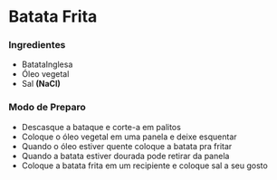 # Batata Frita

### Ingredientes

- BatataInglesa
- Óleo vegetal
- Sal **(NaCl)**

### Modo de Preparo

- Descasque a bataque e corte-a em palitos
- Coloque o óleo vegetal em uma panela e deixe esquentar
- Quando o óleo estiver quente coloque a batata pra fritar
- Quando a batata estiver dourada pode retirar da panela
- Coloque a batata frita em um recipiente e coloque sal a seu gosto